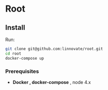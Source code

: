 # Root

## Install

Run:

```bash
git clone git@github.com:linnovate/root.git
cd root
docker-compose up
```

### Prerequisites

- **Docker , docker-compose** , node 4.x
